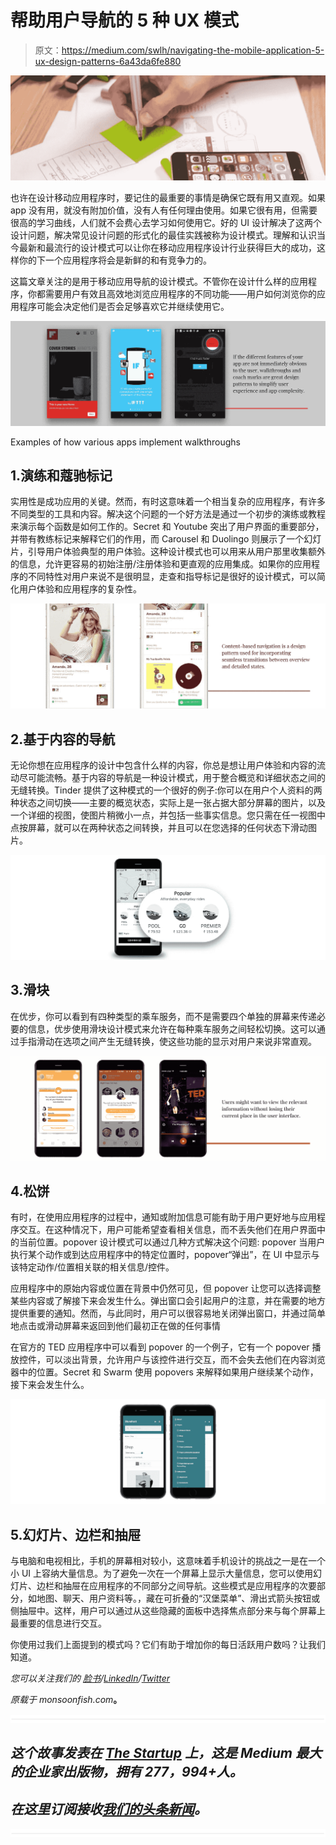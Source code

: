 # 帮助用户导航的 5 种 UX 模式

> 原文：<https://medium.com/swlh/navigating-the-mobile-application-5-ux-design-patterns-6a43da6fe880>

![](img/b10ecb719bae3c43a31f7ff87ab71338.png)

也许在设计移动应用程序时，要记住的最重要的事情是确保它既有用又直观。如果 app 没有用，就没有附加价值，没有人有任何理由使用。如果它很有用，但需要很高的学习曲线，人们就不会费心去学习如何使用它。好的 UI 设计解决了这两个设计问题，解决常见设计问题的形式化的最佳实践被称为设计模式。理解和认识当今最新和最流行的设计模式可以让你在移动应用程序设计行业获得巨大的成功，这样你的下一个应用程序将会是新鲜的和有竞争力的。

这篇文章关注的是用于移动应用导航的设计模式。不管你在设计什么样的应用程序，你都需要用户有效且高效地浏览应用程序的不同功能——用户如何浏览你的应用程序可能会决定他们是否会足够喜欢它并继续使用它。

![](img/d18e817ef6777f386350d609906771ba.png)

Examples of how various apps implement walkthroughs

## 1.演练和蔻驰标记

实用性是成功应用的关键。然而，有时这意味着一个相当复杂的应用程序，有许多不同类型的工具和内容。解决这个问题的一个好方法是通过一个初步的演练或教程来演示每个函数是如何工作的。Secret 和 Youtube 突出了用户界面的重要部分，并带有教练标记来解释它们的作用，而 Carousel 和 Duolingo 则展示了一个幻灯片，引导用户体验典型的用户体验。这种设计模式也可以用来从用户那里收集额外的信息，允许更容易的初始注册/注册体验和更直观的应用集成。如果你的应用程序的不同特性对用户来说不是很明显，走查和指导标记是很好的设计模式，可以简化用户体验和应用程序的复杂性。

![](img/382f6cac76271786d9f20c150a5b583a.png)

## 2.基于内容的导航

无论你想在应用程序的设计中包含什么样的内容，你总是想让用户体验和内容的流动尽可能流畅。基于内容的导航是一种设计模式，用于整合概览和详细状态之间的无缝转换。Tinder 提供了这种模式的一个很好的例子:你可以在用户个人资料的两种状态之间切换——主要的概览状态，实际上是一张占据大部分屏幕的图片，以及一个详细的视图，使图片稍微小一点，并包括一些事实信息。您只需在任一视图中点按屏幕，就可以在两种状态之间转换，并且可以在您选择的任何状态下滑动图片。

![](img/1c8ea557c6fc6a1ec5e282d4f44582f6.png)

## 3.滑块

在优步，你可以看到有四种类型的乘车服务，而不是需要四个单独的屏幕来传递必要的信息，优步使用滑块设计模式来允许在每种乘车服务之间轻松切换。这可以通过手指滑动在选项之间产生无缝转换，使这些功能的显示对用户来说非常直观。

![](img/27bc8fa25a22ecfff92685642573fbce.png)

## 4.松饼

有时，在使用应用程序的过程中，通知或附加信息可能有助于用户更好地与应用程序交互。在这种情况下，用户可能希望查看相关信息，而不丢失他们在用户界面中的当前位置。popover 设计模式可以通过几种方式解决这个问题:
popover 当用户执行某个动作或到达应用程序中的特定位置时，popover“弹出”，在 UI 中显示与该特定动作/位置相关联的相关信息/控件。

应用程序中的原始内容或位置在背景中仍然可见，但 popover 让您可以选择调整某些内容或了解接下来会发生什么。弹出窗口会引起用户的注意，并在需要的地方提供重要的通知。然而，与此同时，用户可以很容易地关闭弹出窗口，并通过简单地点击或滑动屏幕来返回到他们最初正在做的任何事情

在官方的 TED 应用程序中可以看到 popover 的一个例子，它有一个 popover 播放控件，可以淡出背景，允许用户与该控件进行交互，而不会失去他们在内容浏览器中的位置。Secret 和 Swarm 使用 popovers 来解释如果用户继续某个动作，接下来会发生什么。

![](img/1b2fcf26875cf9e0c0f5b716b64fb8ca.png)

## 5.幻灯片、边栏和抽屉

与电脑和电视相比，手机的屏幕相对较小，这意味着手机设计的挑战之一是在一个小 UI 上容纳大量信息。为了避免一次在一个屏幕上显示大量信息，您可以使用幻灯片、边栏和抽屉在应用程序的不同部分之间导航。这些模式是应用程序的次要部分，如地图、聊天、用户资料等。，藏在可折叠的“汉堡菜单”、滑出式箭头按钮或侧抽屉中。这样，用户可以通过从这些隐藏的面板中选择焦点部分来与每个屏幕上最重要的信息进行交互。

你使用过我们上面提到的模式吗？它们有助于增加你的每日活跃用户数吗？让我们知道。

*您可以关注我们的* [*脸书*](https://www.facebook.com/monsoonfish)*/*[*LinkedIn*](https://www.linkedin.com/company/13404751/)*/*[*Twitter*](https://twitter.com/monsoonfishy)

*原载于 monsoonfish.com*[](http://monsoonfish.com)**。**

*![](img/731acf26f5d44fdc58d99a6388fe935d.png)*

## *这个故事发表在 [The Startup](https://medium.com/swlh) 上，这是 Medium 最大的企业家出版物，拥有 277，994+人。*

## *在这里订阅接收[我们的头条新闻](http://growthsupply.com/the-startup-newsletter/)。*

*![](img/731acf26f5d44fdc58d99a6388fe935d.png)*